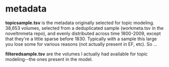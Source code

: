 metadata
=========

**topicsample.tsv** is the metadata originally selected for topic modeling. 38,653 volumes, selected from a deduplicated sample (workmeta.tsv in the noveltmmeta repo), and evenly distributed across time 1800-2009, except that they're a little sparse before 1830. Typically with a sample this large you lose some for various reasons (not actually present in EF, etc). So ...

**filteredsample.tsv** are the volumes I actually had available for topic modeling--the ones present in the model.

